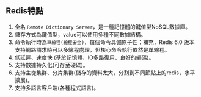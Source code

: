 ## Redis特點
1. 全名 `Remote Dictionary Server`，是一種記憶體的鍵值型NoSQL數據庫。
2. 儲存方式為鍵值型，value可以使用多種不同數據結構。
3. 命令執行時為`單線程(線程安全)`，每個命令具備原子性；補充，Redis 6.0 版本支持網路請求時可以多線程處理，但核心命令執行依然是單線程。
4. 低延遲、速度快 (基於記憶體、IO多路復用、良好的編碼)。
5. 支持數據持久化(可存至硬碟)。
6. 支持主從集群、分片集群(儲存的資料太大，分割到不同節點上的redis，水平擴展)。
7. 支持多語言客戶端(各種程式語言)。